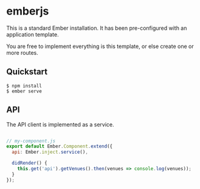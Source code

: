 # emberjs

This is a standard Ember installation.  It has been pre-configured with an
application template.

You are free to implement everything is this template, or else create one or
more routes.

## Quickstart

```
$ npm install
$ ember serve
```

## API

The API client is implemented as a service.

```javascript

// my-component.js
export default Ember.Component.extend({
  api: Ember.inject.service(),

  didRender() {
    this.get('api').getVenues().then(venues => console.log(venues));
  }
});
```
